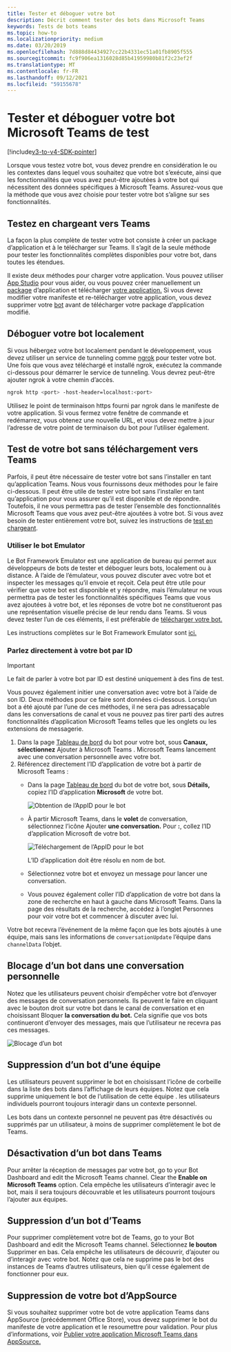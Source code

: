 ```yaml
---
title: Tester et déboguer votre bot
description: Décrit comment tester des bots dans Microsoft Teams
keywords: Tests de bots teams
ms.topic: how-to
ms.localizationpriority: medium
ms.date: 03/20/2019
ms.openlocfilehash: 7d888d84434927cc22b4331ec51a01fb8905f555
ms.sourcegitcommit: fc9f906ea1316028d85b41959980b81f2c23ef2f
ms.translationtype: MT
ms.contentlocale: fr-FR
ms.lasthandoff: 09/12/2021
ms.locfileid: "59155678"
---
```

# <a name="test-and-debug-your-microsoft-teams-bot"></a>Tester et déboguer votre bot Microsoft Teams de test

[!include[v3-to-v4-SDK-pointer](~/includes/v3-to-v4-pointer-bots.md)]

Lorsque vous testez votre bot, vous devez prendre en considération le ou les contextes dans lequel vous souhaitez que votre bot s’exécute, ainsi que les fonctionnalités que vous avez peut-être ajoutées à votre bot qui nécessitent des données spécifiques à Microsoft Teams. Assurez-vous que la méthode que vous avez choisie pour tester votre bot s’aligne sur ses fonctionnalités.

## <a name="test-by-uploading-to-teams"></a>Testez en chargeant vers Teams

La façon la plus complète de tester votre bot consiste à créer un package d’application et à le télécharger sur Teams. Il s’agit de la seule méthode pour tester les fonctionnalités complètes disponibles pour votre bot, dans toutes les étendues.

Il existe deux méthodes pour charger votre application. Vous pouvez utiliser [App Studio](~/concepts/build-and-test/app-studio-overview.md) pour vous aider, ou vous pouvez créer manuellement un [package](~/concepts/build-and-test/apps-package.md) d’application et télécharger [votre application.](~/concepts/deploy-and-publish/apps-upload.md) Si vous devez modifier votre manifeste et re-télécharger votre application, vous devez supprimer votre [bot](#deleting-a-bot-from-teams) avant de télécharger votre package d’application modifié.

## <a name="debug-your-bot-locally"></a>Déboguer votre bot localement

Si vous hébergez votre bot localement pendant le développement, vous devez utiliser un service de tunneling comme [ngrok](https://ngrok.com/) pour tester votre bot. Une fois que vous avez téléchargé et installé ngrok, exécutez la commande ci-dessous pour démarrer le service de tunneling. Vous devrez peut-être ajouter ngrok à votre chemin d’accès.

```bash
ngrok http <port> -host-header=localhost:<port>
```

Utilisez le point de terminaison https fourni par ngrok dans le manifeste de votre application. Si vous fermez votre fenêtre de commande et redémarrez, vous obtenez une nouvelle URL, et vous devez mettre à jour l’adresse de votre point de terminaison du bot pour l’utiliser également.

## <a name="testing-your-bot-without-uploading-to-teams"></a>Test de votre bot sans téléchargement vers Teams

Parfois, il peut être nécessaire de tester votre bot sans l’installer en tant qu’application Teams. Nous vous fournissons deux méthodes pour le faire ci-dessous. Il peut être utile de tester votre bot sans l’installer en tant qu’application pour vous assurer qu’il est disponible et de répondre. Toutefois, il ne vous permettra pas de tester l’ensemble des fonctionnalités Microsoft Teams que vous avez peut-être ajoutées à votre bot. Si vous avez besoin de tester entièrement votre bot, suivez les instructions de [test en chargeant](#test-by-uploading-to-teams).

### <a name="use-the-bot-emulator"></a>Utiliser le bot Emulator

Le Bot Framework Emulator est une application de bureau qui permet aux développeurs de bots de tester et déboguer leurs bots, localement ou à distance. À l’aide de l’émulateur, vous pouvez discuter avec votre bot et inspecter les messages qu’il envoie et reçoit. Cela peut être utile pour vérifier que votre bot est disponible et y répondre, mais l’émulateur ne vous permettra pas de tester les fonctionnalités spécifiques Teams que vous avez ajoutées à votre bot, et les réponses de votre bot ne constitueront pas une représentation visuelle précise de leur rendu dans Teams. Si vous devez tester l’un de ces éléments, il est préférable de [télécharger votre bot.](#test-by-uploading-to-teams)

Les instructions complètes sur le Bot Framework Emulator sont [ici.](/azure/bot-service/bot-service-debug-emulator?view=azure-bot-service-4.0&preserve-view=true)

### <a name="talk-to-your-bot-directly-by-id"></a>Parlez directement à votre bot par ID

>[!Important]
>Le fait de parler à votre bot par ID est destiné uniquement à des fins de test.

Vous pouvez également initier une conversation avec votre bot à l’aide de son ID. Deux méthodes pour ce faire sont données ci-dessous. Lorsqu’un bot a été ajouté par l’une de ces méthodes, il ne sera pas adressaçable dans les conversations de canal et vous ne pouvez pas tirer parti des autres fonctionnalités d’application Microsoft Teams telles que les onglets ou les extensions de messagerie.

1. Dans la page [Tableau de bord](https://dev.botframework.com/bots) du bot pour votre bot, sous **Canaux,** **sélectionnez** Ajouter à Microsoft Teams . Microsoft Teams lancement avec une conversation personnelle avec votre bot.
2. Référencez directement l’ID d’application de votre bot à partir de Microsoft Teams :
   * Dans la page [Tableau de bord](https://dev.botframework.com/bots) du bot de votre bot, sous **Détails,** copiez l’ID d’application **Microsoft** de votre bot.
  
     ![Obtention de l’AppID pour le bot](~/assets/images/bots_appid_botframework.png)
  
   * À partir Microsoft Teams, dans le **volet** de conversation, sélectionnez l’icône Ajouter **une conversation.** Pour **:**, collez l’ID d’application Microsoft de votre bot.
  
     ![Téléchargement de l’AppID pour le bot](~/assets/images/bots_uploading.png)

     L’ID d’application doit être résolu en nom de bot.

   * Sélectionnez votre bot et envoyez un message pour lancer une conversation.
   * Vous pouvez également coller l’ID d’application de votre bot dans la zone de recherche en haut à gauche dans Microsoft Teams. Dans la page des résultats de la recherche, accédez à l’onglet Personnes pour voir votre bot et commencer à discuter avec lui.

Votre bot recevra l’événement de la même façon que les bots ajoutés à une équipe, mais sans les informations de `conversationUpdate` l’équipe dans `channelData` l’objet.

## <a name="blocking-a-bot-in-personal-chat"></a>Blocage d’un bot dans une conversation personnelle

Notez que les utilisateurs peuvent choisir d’empêcher votre bot d’envoyer des messages de conversation personnels. Ils peuvent le faire en cliquant avec le bouton droit sur votre bot dans le canal de conversation et en choisissant Bloquer **la conversation du bot.** Cela signifie que vos bots continueront d’envoyer des messages, mais que l’utilisateur ne recevra pas ces messages.

![Blocage d’un bot](~/assets/images/bots/botdisable.png)

## <a name="removing-a-bot-from-a-team"></a>Suppression d’un bot d’une équipe

Les utilisateurs peuvent supprimer le bot en choisissant l’icône de corbeille dans la liste des bots dans l’affichage de leurs équipes. Notez que cela supprime uniquement le bot de l’utilisation de cette équipe . les utilisateurs individuels pourront toujours interagir dans un contexte personnel.

Les bots dans un contexte personnel ne peuvent pas être désactivés ou supprimés par un utilisateur, à moins de supprimer complètement le bot de Teams.

## <a name="disabling-a-bot-in-teams"></a>Désactivation d’un bot dans Teams

Pour arrêter la réception de messages par votre bot, go to your Bot Dashboard and edit the Microsoft Teams channel. Clear the **Enable on Microsoft Teams** option. Cela empêche les utilisateurs d’interagir avec le bot, mais il sera toujours découvrable et les utilisateurs pourront toujours l’ajouter aux équipes.

## <a name="deleting-a-bot-from-teams"></a>Suppression d’un bot d’Teams

Pour supprimer complètement votre bot de Teams, go to your Bot Dashboard and edit the Microsoft Teams channel. Sélectionnez **le bouton** Supprimer en bas. Cela empêche les utilisateurs de découvrir, d’ajouter ou d’interagir avec votre bot. Notez que cela ne supprime pas le bot des instances de Teams d’autres utilisateurs, bien qu’il cesse également de fonctionner pour eux.

## <a name="removing-your-bot-from-appsource"></a>Suppression de votre bot d’AppSource

Si vous souhaitez supprimer votre bot de votre application Teams dans AppSource (précédemment Office Store), vous devez supprimer le bot du manifeste de votre application et le resoumettre pour validation. Pour plus d’informations, voir [Publier votre application Microsoft Teams dans AppSource.](~/concepts/deploy-and-publish/apps-publish.md)

